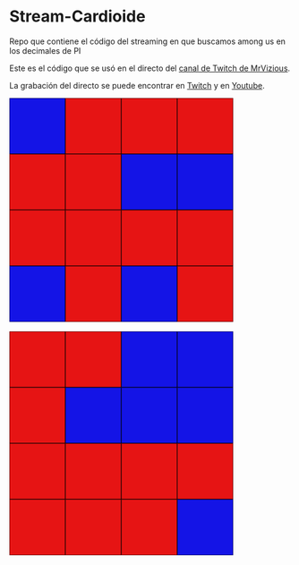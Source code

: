 # Stream-Cardioide

Repo que contiene el código del streaming en que buscamos among us en los decimales de PI

Este es el código que se usó en el directo del [canal de Twitch de MrVizious](https://www.twitch.tv/mrvizious).

La grabación del directo se puede encontrar en [Twitch](https://www.twitch.tv/videos/1475862164) y en [Youtube](https://youtu.be/c2ISvBEOkX4).

![image](https://github.com/MrVizious/Stream-Among_Us_en_PI/blob/main/readme-files/result.png)

![](https://github.com/MrVizious/Stream-Among_Us_en_PI/blob/main/readme-files/example.gif)
